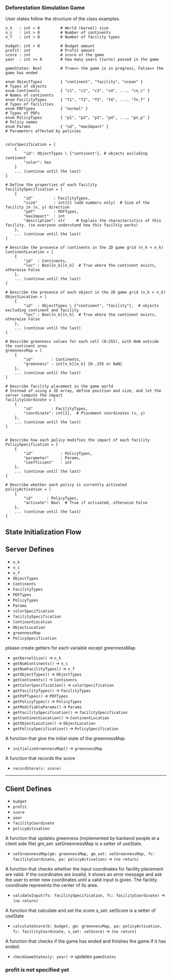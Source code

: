 ### Deforestation Simulation Game

User states follow the structure of the class examples.

```
n_k   : int > 0         # World (kernel) size
n_c   : int > 0         # Number of continents
n_f   : int > 0         # Number of facility types

budget: int > 0         # Budget amount
profit: int             # Profit amount
score : int             # score of the game
year  : int >= 0        # how many years (turns) passed in the game

gameStates: Bool        # True=> the game is in progress, False=> the game has ended

enum ObjectTypes        { "continent", "facility", "ocean" }               # Types of objects
enum Continents         { "c1", "c2", "c3", "c4", ..., "cn_c" }            # Names of continents
enum FacilityTypes      { "f1", "f2", "f3", "f4", ..., "fn_f" }            # Types of facilities
enum PDFTypes           { "normal" }                                       # Types of PDFs
enum PolicyTypes        { "p1", "p2", "p3", "p4", ..., "pn_p" }            # Policy names
enum Params             { "sd", "maxImpact" }                              # Parameters affected by policies


colorSpecification = [
    {
        "id": ObjectTypes \ {"continent"}, # objects excluding continent
        "color": hex
    }
    ... (continue until the last)
]

# Define the properties of each facility
facilitySpecification = [
    {
        "id"         : FacilityTypes,
        "size"       : int[2] (odd numbers only)  # Size of the facility in (x, y) direction
        "pdf"        : PDFTypes,
        "maxImpact"  : int
        "description": str     # Explain the characteristics of this facility. (so everyone understand how this faciltiy works)
    },
    ... (continue until the last)
]

# Describe the presence of continents in the 2D game grid (n_k × n_k)
ContinentLocation = [
    {
        "id"  : Continents,
        "loc" : Bool[n_k][n_k]  # True where the continent exists, otherwise False
    },
    ... (continue until the last)
]

# Describe the presence of each object in the 2D game grid (n_k × n_k)
ObjectLocation = [
    {
        "id"  : ObjectTypes \ {"continent", "facility"},  # objects excluding continent and facility
        "loc" : Bool[n_k][n_k]  # True where the continent exists, otherwise False
    },
    ... (continue until the last)
]

# Describe greenness values for each cell (0–255), with NaN outside the continent area
greennessMap = [
    {
        "id"        : Continents,
        "greenness" : int[n_k][n_k] {0..255 or NaN}
    },
    ... (continue until the last)
]

# Describe facility placement in the game world
# Instead of using a 2D array, define position and size, and let the server compute the impact
facilityCoordinate = [
    {
        "id"        : FacilityTypes,
        "coordinate": int[2],  # Placement coordinates (x, y)
    },
    ... (continue until the last)
]


# Describe how each policy modifies the impact of each facility
PolicySpecification = [
    {
        "id"            : PolicyTypes,
        "parameter"     : Params,
        "coefficient"   : int
    },
    ... (continue until the last)
]

# Describe whether each policy is currently activated
policyActivation = [
    {
        "id"      : PolicyTypes,
        "activate": Bool  # True if activated, otherwise False
    },
    ... (continue until the last)
]
```

## State Initialization Flow

## Server Defines

- `n_k`
- `n_c`
- `n_f`
- `ObjectTypes`
- `Continents`
- `FacilityTypes`
- `PDFTypes`
- `PolicyTypes`
- `Params`
- `colorSpecification`
- `facilitySpecification`
- `ContinentLocation`
- `ObjectLocation`
- `greennessMap`
- `PolicySpecification`

please create getters for each variable except greennessMap

- `getKernelSize()` → `n_k`
- `getNumContinents()` → `n_c`
- `getNumFacilityTypes()` → `n_f`
- `getObjectTypes()` → `ObjectTypes`
- `getContinents()` → `Continents`
- `getColorSpecification()` → `colorSpecification`
- `getFacilityTypes()` → `FacilityTypes`
- `getPdfTypes()` → `PDFTypes`
- `getPolicyTypes()` → `PolicyTypes`
- `getModifiableParams()` → `Params`
- `getFacilitySpecification()` → `facilitySpecification`
- `getContinentLocation()` → `ContinentLocation`
- `getObjectLocation()` → `ObjectLocation`
- `getPolicySpecification()` → `PolicySpecification`

A function that give the initial state of the greennessMap

- `initializeGreennessMap()` → `greennessMap`

A function that records the score

- `recordStore(s: score)`

---

## Client Defines

- `budget`
- `profit`
- `score`
- `year`
- `facilityCoordinate`
- `policyActivation`

A function that updates greenness (implemented by backend people at a client side file)
gm_set: setGreennessMap is a setter of useState.

- `setGreennessMap(gm: greennessMap, gm_set: setGreennessMap, fc: facilityCoordinate, pa: policyActivation)` → `(no return)`

A function that checks whether the input coordinates for facility placement are valid. If the coordinates are invalid, it shows an error message and ask the user to enter new coordinates until a valid input is given. The facility coordinate represents the center of its area.

- `validateInput(fs: facilitySpecification, fc: facilityCoordinate)` → `(no return)`

A function that calculate and set the score
s_set: setScore is a setter of useState

- `calculateScore(b: budget, gm: greennessMap, pa: policyActivation, fc: facilityCoordinate, s_set: setScore)` → `(no return)`

A function that checks if the game has ended and finishes the game if it has ended.

- `checkGameStates(y: year)` → updates `gameStates`

### profit is not specified yet
